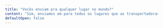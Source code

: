 ```yaml
---
title: "Vocês enviam pra qualquer lugar no mundo?"
content: "Sim, enviamos em para todos os lugares que as transportadoras estão dispostas a levar, até então já enviamos para 26 países no mundo."
defaultOpen: false
---
```

